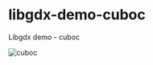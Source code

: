 libgdx-demo-cuboc
=================

Libgdx demo - cuboc


![cuboc](http://i.imgur.com/kv5oq5C.png)


